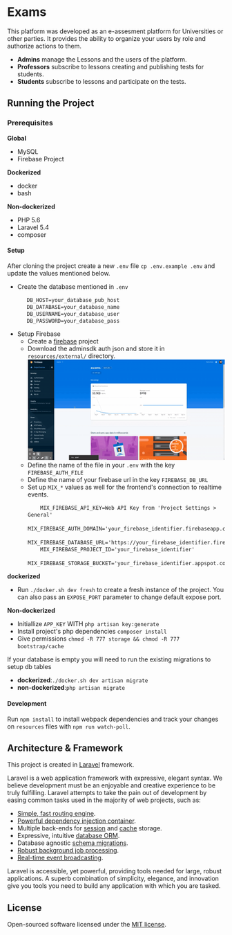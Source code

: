 Exams
============

This platform was developed as an e-assesment platform for Universities or other parties. 
It provides the ability to organize your users by role and authorize actions to them.

* **Admins** manage the Lessons and the users of the platform.
* **Professors** subscribe to lessons creating and publishing tests for students.
* **Students** subscribe to lessons and participate on the tests.


## Running the Project


### Prerequisites

**Global**
* MySQL
* Firebase Project

**Dockerized**
* docker
* bash

**Non-dockerized**
* PHP 5.6
* Laravel 5.4
* composer

#### Setup 

After cloning the project create a new `.env` file `cp .env.example .env` and update the values mentioned below.

* Create the database mentioned in `.env`
    ```
       DB_HOST=your_database_pub_host
       DB_DATABASE=your_database_name
       DB_USERNAME=your_database_user
       DB_PASSWORD=your_database_pass
    ```
* Setup Firebase
  - Create a [firebase](https://console.firebase.google.com) project
  - Download the adminsdk auth json and store it in `resources/external/` directory.
    ![Semantic description of image](guides/firebase/admin-sdk.gif "Admin SDK file")  
  - Define the name of the file in your `.env` with the key `FIREBASE_AUTH_FILE`
  - Define the name of your firebase url in the key `FIREBASE_DB_URL`
  - Set up `MIX_*` values as well for the frontend's connection to realtime events.
    ```
        MIX_FIREBASE_API_KEY=Web API Key from 'Project Settings > General'
        MIX_FIREBASE_AUTH_DOMAIN='your_firebase_identifier.firebaseapp.com'
        MIX_FIREBASE_DATABASE_URL='https://your_firebase_identifier.firebaseio.com'
        MIX_FIREBASE_PROJECT_ID='your_firebase_identifier'
        MIX_FIREBASE_STORAGE_BUCKET='your_firebase_identifier.appspot.com'
    ```
  
**dockerized**
* Run `./docker.sh dev fresh` to create a fresh instance of the project. You can also pass an `EXPOSE_PORT` parameter to change default expose port.

**Non-dockerized**
* Initiallize `APP_KEY` WITH `php artisan key:generate`
* Install project's php dependencies `composer install`
* Give permissions `chmod -R 777 storage && chmod -R 777 bootstrap/cache`

If your database is empty you will need to run the existing migrations to setup db tables 
- **dockerized**:`./docker.sh dev artisan migrate`
- **non-dockerized**:`php artisan migrate`
  
#### Development

Run `npm install` to install webpack dependencies and track your changes on `resources` files with `npm run watch-poll`.


## Architecture & Framework

This project is created in [Laravel](https://laravel.com/docs) framework.

Laravel is a web application framework with expressive, elegant syntax. We believe development must be an enjoyable and creative experience to be truly fulfilling. Laravel attempts to take the pain out of development by easing common tasks used in the majority of web projects, such as:

- [Simple, fast routing engine](https://laravel.com/docs/routing).
- [Powerful dependency injection container](https://laravel.com/docs/container).
- Multiple back-ends for [session](https://laravel.com/docs/session) and [cache](https://laravel.com/docs/cache) storage.
- Expressive, intuitive [database ORM](https://laravel.com/docs/eloquent).
- Database agnostic [schema migrations](https://laravel.com/docs/migrations).
- [Robust background job processing](https://laravel.com/docs/queues).
- [Real-time event broadcasting](https://laravel.com/docs/broadcasting).

Laravel is accessible, yet powerful, providing tools needed for large, robust applications. A superb combination of simplicity, elegance, and innovation give you tools you need to build any application with which you are tasked.

## License

Open-sourced software licensed under the [MIT license](http://opensource.org/licenses/MIT).
